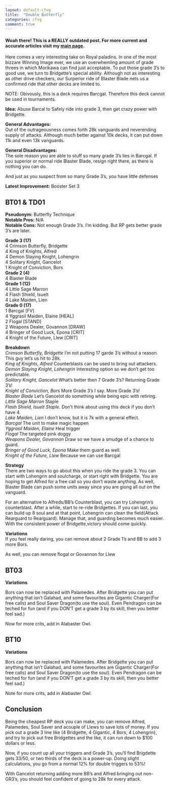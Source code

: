 ```yaml
---
layout: default-cfvg
title:  "Double Butterfly"
categories: cfvg
comment: true
---
```


#### Woah there! This is a REALLY outdated post. For more current and accurate articles visit my [main page](/cfvg).

<p>Here comes a very interesting take on Royal paladins. In one of the most bizzare Winning Image ever, we use an overwhemling amount of grade threes in which Morikawa can find just acceptable. To put those grade 3&#8217;s to good use, we turn to Bridgette&#8217;s special ability. Although not as interesting as other drive checkers, our Surperior ride of Blaster Blade nets us a confirmed ride that other decks are limited to.</p>
<p>NOTE: Obivously, this is a deck requires Barcgal. Therefore this deck cannot be used in tournaments.</p>
<p><strong>Idea:</strong> Abuse Barcal to Safely ride into grade 3, then get crazy power with Bridgette.</p>
<p><strong>General Advantages:</strong><br /> Out of the outrageousness comes forth 28k vanguards and neverending supply of attacks. Although much better against 10k decks, it can put down 11k and even 13k vanguards.</p><!-- more -->
<p><strong>General Disadvantages:</strong><br /> The sole reason you are able to stuff so many grade 3&#8217;s lies in Barcgal. If you superior or normal ride Blaster Blade, resign right there, as there is nothing you can do.</p>
<p>And just as you suspect from so many Grade 3&#8217;s, you have little defenses</p>
<p><strong>Latest Improvement:</strong> Booster Set 3</p>
<h2><strong>BT01 &amp; TD01</strong></h2>
<p><strong>Pseudonym:</strong> Butterfly Technique<br /> <strong>Notable Pros:</strong> N/A<br /> <strong>Notable Cons:</strong> Not enough Grade 3&#8217;s. I&#8217;m kidding. But RP gets better grade 3&#8217;s are later.</p>
<p><strong>Grade 3 (17)</strong><br />    4  Crimson Butterfly, Bridgette<br />    4  King of Knights, Alfred<br />    4  Demon Slaying Knight, Lohengrin<br />    4  Solitary Knight, Gancelot<br />    1  Knight of Conviction, Bors<br /> <strong>Grade 2 (4)</strong><br />    4  Blaster Blade<br /> <strong>Grade 1 (12)</strong><br />    4  Little Sage Marron<br />    4  Flash Shield, Isuelt<br />    4  Lake Maiden, Lien<br /> <strong>Grade 0 (17)</strong><br />    1 Barcgal   [FV]<br />    4  Yggrasil Maiden, Elaine [HEAL]<br />    2  Flogal   [STAND]<br />    2  Weapons Dealer, Govannon [DRAW]<br />    4  Bringer of Good Luck, Epona [CRIT]<br />    4  Knight of the Future, Llew  [CRIT]</p>
<p><strong>Breakdown</strong><br /> <em>Crimson Butterfly, Bridgette </em>I&#8217;m not putting 17 garde 3&#8217;s without a reason. This guy let&#8217;s us hit to 28k.<br /> <em>King of Knights, Alfred </em>Counterblasts can be used to bring out attackers.<br /> <em>Demon Slaying Knight, Lohengrin </em>Interesting option so we don&#8217;t get too predictable.<br /> <em>Solitary Knight, Gancelot </em>What&#8217;s better then 7 Grade 3&#8217;s? Returning Grade 3&#8217;s!<br /> <em>Knight of Conviction, Bors </em>More Grade 3&#8217;s I say. More Grade 3&#8217;s!<br /> <em>Blaster Blade </em>Let&#8217;s Gancelot do something while being epic with retiring.<br /> <em>Little Sage Marron </em>Staple<br /> <em>Flash Shield, Isuelt Staple.</em> Don&#8217;t think about using this deck if you don&#8217;t have 4.<br /> <em>Lake Maiden, Lien </em>I don&#8217;t know, but it is 7k with a general effect.<br /> <em>Barcgal </em>The unit to make magic happen<br /> <em>Yggrasil Maiden, Elaine </em>Heal trigger<br /> <em>Flogal </em>The targeted pink doggy<br /> <em>Weapons Dealer, Govannon </em>Draw so we have a smudge of a chance to guard<em>.</em><br /> <em>Bringer of Good Luck, Epona </em>Make them guard as well.<br /> <em>Knight of the Future, Llew </em>Because we can use Barcgal</p>
<p><strong>Strategy</strong><br /> There are two ways to go about this when you ride the grade 3. You can start with Lohengrin and soulcharge, or start right with Bridgette. You are hoping to get Alfred for a free call so you don&#8217;t waste anything. As well, Blaster Blade can push some units away since you are giong all out on the vanguard.</p>
<p>For an alternative to Alfreds/BB&#8217;s Counterblast, you can try Lohengrin&#8217;s counterblast.  After a while, start to re-ride Bridgettes. If you can last, you can build up 8 soul and at that point, Lohengrin can clean the field(Attack Rearguard to Rearguard). Manage that, and guarding becomes much easier. With the consistent power of Bridgette,victory should come quickly.</p>
<p><strong>Variations</strong><br /> If you feel really daring, you can remove about 2 Grade 1&#8217;s and BB to add 3 more Bors.</p>
<p>As well, you can remove flogal or Govannon for Llew</p>
<h2><strong>BT03</strong></h2>
<p><strong>Variations</strong></p>
<p>Bors can now be replaced with Palamedes. After Bridgette you can put anything that isn&#8217;t Galahad, and some favourites are Gigantic Charger(For free calls) and Soul Saver Dragon(to use the soul). Even Pendragon can be teched for fun (and if you DON&#8217;T get a grade 3 by its skill, then you better feel sad.)</p>
<p>Now for more crits, add in Alabaster Owl.</p>
<h2><strong>BT10</strong></h2>
<p><strong>Variations</strong></p>
<p>Bors can now be replaced with Palamedes. After Bridgette you can put anything that isn&#8217;t Galahad, and some favourites are Gigantic Charger(For free calls) and Soul Saver Dragon(to use the soul). Even Pendragon can be teched for fun (and if you DON&#8217;T get a grade 3 by its skill, then you better feel sad.)</p>
<p>Note for more crits, add in Alabaster Owl.</p>
<h2><strong>Conclusion</strong></h2>
<p>Being the cheapest RP deck you can make, you can remove Alfred, Palamedes, Soul Saver and acouple of Llews to save lots of money. If you pick out a grade 3 line like (4 Bridgette, 4 Gigantic, 4 Bors, 4 Lohengrin), and try to pick out free Bridgettes and the like, it can run down to $100 dollars or less.</p>
<p>Now, if you count up all your triggers and Grade 3&#8217;s, you&#8217;ll find Brigdette gets 33/50, or two thirds of the deck is a power-up. Doing slight calculations, you go from a normal 12% for double triggers to 53%!</p>
<p>With Gancelot returning adding more BB&#8217;s and Alfred bringing out non-GR3&#8217;s, you should feel confident of going to 28k for every attack.<i class="fa fa-stop"></i></p>
